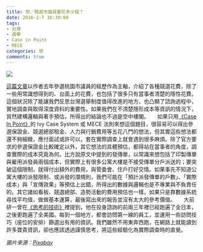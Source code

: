 ```yaml
---
title: 想／競選市議員要花多少錢？
date: 2016-1-7 16:30:00
tags: 
- 台灣
- 選舉
- Case in Point
- MECE
categories: 想
comments: true
---
```

![](cover.jpg)

[這篇文章](https://www.ptt.cc/ask/over18?from=%2Fbbs%2FGossiping%2FM.1452019730.A.A07.html)以作者去年參選桃園市議員的經歷作為主軸，介紹了各種競選花費，除了一些用常識想得到的、台面上的花費，也包括了很多只有當事者清楚的隱性花費。這個狀況除了能讓我們反思台灣選舉制度值得改進的地方，也凸顯了諮詢過程中，實地調查與取得深度資料的重要性。如果我們在不清楚隱形成本等資訊的情況下，貿然建構邏輯與著手預估，所得出的結論也不過是空中樓閣。<!--more-->
　
如果只用[《Case In Point》](http://www.amazon.com/Case-In-Point-Interview-Preparation/dp/0971015880)的 Ivy Case System 或 MECE 法則來想這個題目，很容易可以得出參選保證金、競選總部租金、人力與行銷費用等五花八門的想法，但其實這些想法都還不夠細緻，應付面試或許可以，套在實際調查上就會遇到很多麻煩。除了官方要求的參選保證金比較確定以外，其它想法的具體預估，都得站在當事者的角度，調查實際的成本究竟為何。比方說原文中提到的發傳單，以常識來想包括了印製傳單與雇用派發員兩個成本，但實際上有很多公寓大樓是不接受傳單分戶派送的；要突破這個限制，就得付出額外的費用，與管委會、住戶打好交情。如果事先不知道公寓大樓的派發限制、或派發的潛規則，我們可能在「預計派發傳單的戶數」、「實際成本」與「宣傳效果」等預估上出錯，所得出的數據與邏輯也是不專業與不負責任的。其它諸如看板、競選總部、造勢活動的費用預估也一樣，如果只是靠數據系統尋找平均值，做做基本運算，最後寫出來的報告並沒有太大的參考價值。
　
大前研一曾在[《思考的技術》](http://www.books.com.tw/products/0010454786)裡提到，他在投身諮詢的前兩三年裡已經跑遍了全日本，之後更跑遍了全美國。每到一個地方，都會訪問第一線的員工，並運用一些訪問技巧（座位的安排）篩選出有用的資訊。我們雖然不用東奔西跑，在網路上就能讀到許多寶貴資訊，卻也應該透過謹慎思考，將這些經驗化為實際調查時的直覺。

*圖片來源：[Pixabay](https://pixabay.com)*
